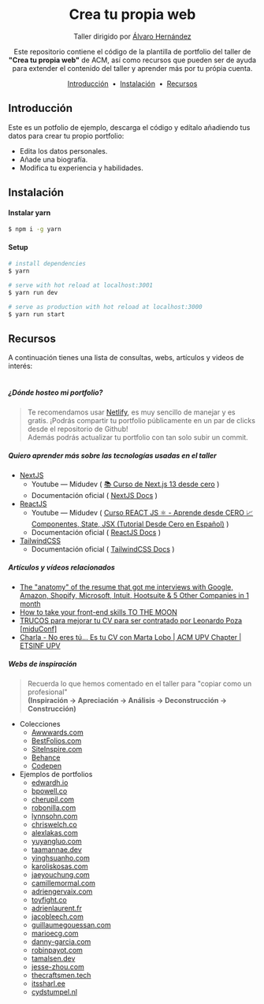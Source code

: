 <h1 align="center">
  Crea tu propia web
</h1>
<p align="center">
  Taller dirigido por  <a target="_blank" href="https://www.linkedin.com/in/alvarohernandezperales/">Álvaro Hernández</a>
</p>
<p align="center">
  Este repositorio contiene el código de la plantilla de portfolio del taller de <strong>"Crea tu propia web"</strong> de ACM, así como recursos que pueden ser de ayuda para extender el contenido del taller y aprender más por tu própia cuenta.
</p>

<p align="center">
  <a href="#introducción">Introducción</a> &nbsp;&bull;&nbsp;
  <a href="#instalación">Instalación</a> &nbsp;&bull;&nbsp;
  <a href="#recursos">Recursos</a>
</p>

## Introducción

Este es un potfolio de ejemplo, descarga el código y edítalo añadiendo tus datos para crear tu propio portfolio:

- Edita los datos personales.
- Añade una biografía.
- Modifica tu experiencia y habilidades.

## Instalación

#### Instalar yarn

```bash
$ npm i -g yarn
```

#### Setup

```bash
# install dependencies
$ yarn

# serve with hot reload at localhost:3001
$ yarn run dev

# serve as production with hot reload at localhost:3000
$ yarn run start
```

## Recursos

A continuación tienes una lista de consultas, webs, artículos y videos de interés:
<br/>
<br/>

##### ¿Dónde hosteo mi portfolio?

> Te recomendamos usar <a target="_blank" href="https://www.netlify.com/">Netlify</a>, es muy sencillo de manejar y es gratis. ¡Podrás compartir tu portfolio públicamente en un par de clicks desde el repositorio de Github!
> <br/>
> Además podrás actualizar tu portfolio con tan solo subir un commit.

##### Quiero aprender más sobre las tecnologías usadas en el taller

- <a target="_blank" href="https://nextjs.org/">NextJS</a>
  - Youtube — Midudev ( [📚 Curso de Next.js 13 desde cero](https://www.youtube.com/watch?v=tA-_vAz9y78) )
  - Documentación oficial ( [NextJS Docs](https://nextjs.org/docs/getting-started) )
- <a target="_blank" href="https://reactjs.org/">ReactJS</a>
  - Youtube — Midudev ( [Curso REACT JS ⚛️ - Aprende desde CERO 📈 Componentes, State, JSX (Tutorial Desde Cero en Español)](https://www.youtube.com/watch?v=T_j60n1zgu0&list=PLV8x_i1fqBw0B008sQn79YxCjkHJU84pC) )
  - Documentación oficial ( [ReactJS Docs](https://es.reactjs.org/docs/getting-started.html) )
- [TailwindCSS](https://tailwindcss.com/)
  - Documentación oficial ( [TailwindCSS Docs](https://tailwindcss.com/docs/utility-first) )

##### Artículos y vídeos relacionados

- [The "anatomy" of the resume that got me interviews with Google, Amazon, Shopify, Microsoft, Intuit, Hootsuite & 5 Other Companies in 1 month](https://www.linkedin.com/pulse/anatomy-resume-got-me-interviews-google-amazon-shopify-peter-nsaka/)
- [How to take your front-end skills TO THE MOON](https://www.youtube.com/watch?v=GHZBa_R93ag)
- [TRUCOS para mejorar tu CV para ser contratado por Leonardo Poza [miduConf]](https://www.youtube.com/watch?v=ybQ9x37FXlA)
- [Charla - No eres tú... Es tu CV con Marta Lobo | ACM UPV Chapter | ETSINF UPV](https://www.youtube.com/watch?v=ZB6nSKM-T4Y)

##### Webs de inspiración

> Recuerda lo que hemos comentado en el taller para "copiar como un profesional"
> <br/>
> **(Inspiración → Apreciación → Análisis → Deconstrucción → Construcción)**

- Colecciones
  - [Awwwards.com](https://www.awwwards.com/websites/portfolio/)
  - [BestFolios.com](https://www.bestfolios.com/)
  - [SiteInspire.com](https://www.siteinspire.com/)
  - [Behance](https://www.behance.net/)
  - [Codepen](https://codepen.io/)
- Ejemplos de portfolios
  - [edwardh.io](https://www.edwardh.io/)
  - [bpowell.co](https://www.bpowell.co/)
  - [cherupil.com](https://cherupil.com/)
  - [robonilla.com](https://robonilla.com/)
  - [lynnsohn.com](https://lynnsohn.com/)
  - [chriswelch.co](https://chriswelch.co/)
  - [alexlakas.com](https://www.alexlakas.com/)
  - [yuyangluo.com](https://yuyangluo.com/)
  - [taamannae.dev](https://taamannae.dev/)
  - [yinghsuanho.com](https://yinghsuanho.com/)
  - [karoliskosas.com](https://karoliskosas.com/)
  - [jaeyouchung.com](https://jaeyouchung.com/)
  - [camillemormal.com](https://camillemormal.com/)
  - [adriengervaix.com](https://adriengervaix.com/)
  - [toyfight.co](https://toyfight.co/)
  - [adrienlaurent.fr](https://adrienlaurent.fr/)
  - [jacobleech.com](https://jacobleech.com/)
  - [guillaumegouessan.com](https://guillaumegouessan.com/)
  - [marioecg.com](https://marioecg.com/)
  - [danny-garcia.com](https://danny-garcia.com/)
  - [robinpayot.com](http://www.robinpayot.com/)
  - [tamalsen.dev](https://tamalsen.dev/)
  - [jesse-zhou.com](https://jesse-zhou.com/)
  - [thecraftsmen.tech](https://www.thecraftsmen.tech/)
  - [itssharl.ee](https://itssharl.ee/)
  - [cydstumpel.nl](https://cydstumpel.nl/)
